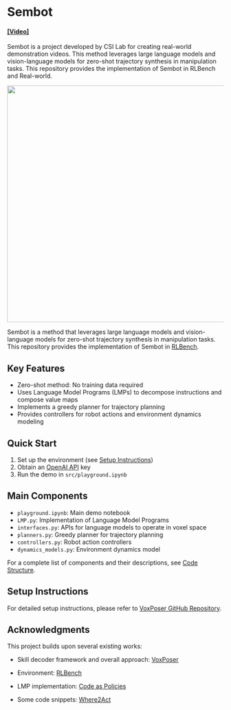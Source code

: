 # Sembot

#### [[Video]](https://youtu.be/TSAJOjf2C5E?si=wkk0GVENzLFQZ1fL)

Sembot is a project developed by CSI Lab for creating real-world demonstration videos. This method leverages large language models and vision-language models for zero-shot trajectory synthesis in manipulation tasks. This repository provides the implementation of Sembot in RLBench and Real-world.

<img src="media/sembot_teaser.gif" width="550">

Sembot is a method that leverages large language models and vision-language models for zero-shot trajectory synthesis in manipulation tasks. This repository provides the implementation of Sembot in [RLBench](https://sites.google.com/view/rlbench).

## Key Features

- Zero-shot method: No training data required
- Uses Language Model Programs (LMPs) to decompose instructions and compose value maps
- Implements a greedy planner for trajectory planning
- Provides controllers for robot actions and environment dynamics modeling

## Quick Start

1. Set up the environment (see [Setup Instructions](#setup-instructions))
2. Obtain an [OpenAI API](https://openai.com/blog/openai-api) key
3. Run the demo in `src/playground.ipynb`

## Main Components

- `playground.ipynb`: Main demo notebook
- `LMP.py`: Implementation of Language Model Programs
- `interfaces.py`: APIs for language models to operate in voxel space
- `planners.py`: Greedy planner for trajectory planning
- `controllers.py`: Robot action controllers
- `dynamics_models.py`: Environment dynamics model

For a complete list of components and their descriptions, see [Code Structure](#code-structure).

## Setup Instructions
For detailed setup instructions, please refer to [VoxPoser GitHub Repository](https://github.com/huangwl18/VoxPoser).

## Acknowledgments

This project builds upon several existing works:

- Skill decoder framework and overall approach: [VoxPoser](https://github.com/huangwl18/VoxPoser)
- Environment: [RLBench](https://sites.google.com/view/rlbench)

- LMP implementation: [Code as Policies](https://code-as-policies.github.io/)

- Some code snippets: [Where2Act](https://cs.stanford.edu/~kaichun/where2act/)

